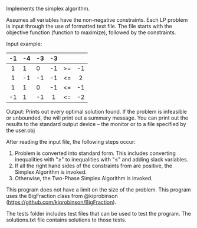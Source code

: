 Implements the simplex algorithm.

Assumes all variables have the non-negative constraints.
Each LP problem is input through the use of formatted text file. The file starts with the objective function (function to maximize), followed by the constraints.

Input example:

|  -1 | -4  | -3  | -3  |   |   |
|:-:|---|---|:-:|:-:|:-:|
| 1 | 1 | 0 |-1 | >= | -1 |
| 1  | -1 | -1  | -1  | <=  | 2 |
| 1 | 1 | 0  |  -1 |  <= |  -1 |
| -1  | 1  |  -1 |  1 | <=  | -2  |


Output: Prints out every optimal solution found. If the problem is infeasible or unbounded, the will print out a summary message. You can print out the results to the standard output device – the monitor or to a file specified by the user.obj

After reading the input file, the following steps occur:
  1. Problem is converted into standard form. This includes converting inequalities with "≥" to inequalities with "≤" and adding slack variables.
  2. If all the right hand sides of the constraints from are positive, the Simplex Algorithm is invoked.
  3. Otherwise, the Two-Phase Simplex Algorithm is invoked.

This program does not have a limit on the size of the problem. This program uses the BigFraction class from @kiprobinson (https://github.com/kiprobinson/BigFraction). 

The tests folder includes test files that can be used to test the program. The solutions.txt file contains solutions to those tests.

